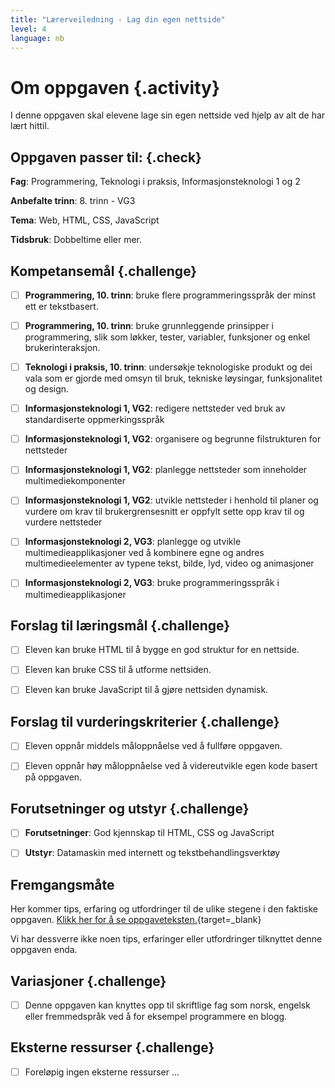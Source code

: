 ```yaml
---
title: "Lærerveiledning - Lag din egen nettside"
level: 4
language: nb
---
```


# Om oppgaven {.activity}
I denne oppgaven skal elevene lage sin egen nettside ved hjelp av alt de har lært hittil.

## Oppgaven passer til: {.check}
 __Fag__: Programmering, Teknologi i praksis, Informasjonsteknologi 1 og 2

__Anbefalte trinn__: 8. trinn - VG3

__Tema__: Web, HTML, CSS, JavaScript

__Tidsbruk__: Dobbeltime eller mer.


## Kompetansemål {.challenge}

- [ ]  __Programmering, 10. trinn__: bruke flere programmeringsspråk der minst ett er tekstbasert.

- [ ]  __Programmering, 10. trinn__: bruke grunnleggende prinsipper i programmering, slik som løkker, tester, variabler, funksjoner og enkel brukerinteraksjon.

- [ ] __Teknologi i praksis, 10. trinn__: undersøkje teknologiske produkt og dei vala som er gjorde med omsyn til bruk, tekniske løysingar, funksjonalitet og design.

- [ ] __Informasjonsteknologi 1, VG2__: redigere nettsteder ved bruk av standardiserte oppmerkingsspråk

- [ ] __Informasjonsteknologi 1, VG2__: organisere og begrunne filstrukturen for nettsteder

- [ ] __Informasjonsteknologi 1, VG2__: planlegge nettsteder som inneholder multimediekomponenter

- [ ] __Informasjonsteknologi 1, VG2__: utvikle nettsteder i henhold til planer og vurdere om krav til brukergrensesnitt er oppfylt
sette opp krav til og vurdere nettsteder

- [ ] __Informasjonsteknologi 2, VG3__: planlegge og utvikle multimedieapplikasjoner ved å kombinere egne og andres multimedieelementer av typene tekst, bilde, lyd, video og animasjoner

- [ ] __Informasjonsteknologi 2, VG3__: bruke programmeringsspråk i multimedieapplikasjoner


## Forslag til læringsmål {.challenge}

- [ ] Eleven kan bruke HTML til å bygge en god struktur for en nettside.
- [ ] Eleven kan bruke CSS til å utforme nettsiden.
- [ ] Eleven kan bruke JavaScript til å gjøre nettsiden dynamisk.


## Forslag til vurderingskriterier {.challenge}

- [ ] Eleven oppnår middels måloppnåelse ved å fullføre oppgaven.
- [ ] Eleven oppnår høy måloppnåelse ved å videreutvikle egen kode basert på oppgaven.


## Forutsetninger og utstyr {.challenge}
- [ ]  __Forutsetninger__: God kjennskap til HTML, CSS og JavaScript

- [ ]  __Utstyr__: Datamaskin med internett og tekstbehandlingsverktøy


## Fremgangsmåte
Her kommer tips, erfaring og utfordringer til de ulike stegene i den faktiske oppgaven. [Klikk her for å se oppgaveteksten.](../din_egen_nettside/din_egen_nettside.html){target=_blank}

Vi har dessverre ikke noen tips, erfaringer eller utfordringer tilknyttet denne oppgaven enda.

## Variasjoner {.challenge}
- [ ] Denne oppgaven kan knyttes opp til skriftlige fag som norsk, engelsk eller fremmedspråk ved å for eksempel programmere en blogg.

## Eksterne ressurser {.challenge}
- [ ] Foreløpig ingen eksterne ressurser ...
